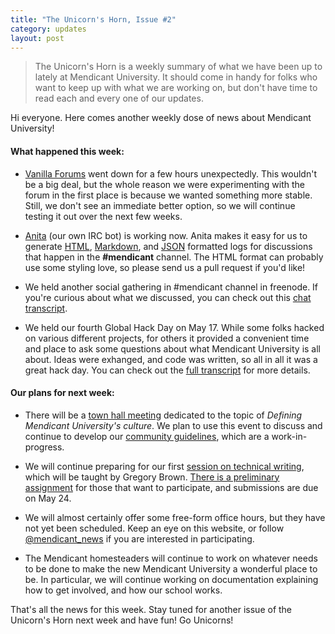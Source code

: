 ```yaml
---
title: "The Unicorn's Horn, Issue #2"
category: updates
layout: post
---
```


> The Unicorn's Horn is a weekly summary of what we have been up to lately at Mendicant University. It should come in handy for folks who want to keep up with what we are working on, but don't have time to read each and every one of our updates.

Hi everyone. Here comes another weekly dose of news about Mendicant University!

#### What happened this week:

* [Vanilla Forums](http://forum.mendicantuniversity.org) went down for a few hours unexpectedly. This wouldn't be a big deal, but the whole reason we were experimenting with the forum in the first place is because we wanted something more stable. Still, we don't see an immediate better option, so we will continue testing it out over the next few weeks.

* [Anita](https://github.com/mendicant/anita) (our own IRC bot) is working now. Anita makes it easy for us to generate [HTML](http://anita.mendicantuniversity.org/mendicant/2012-05-15%2015:00..2012-05-15%2015:20.html), [Markdown](http://anita.mendicantuniversity.org/mendicant/2012-05-15%2015:00..2012-05-15%2015:20.md), and [JSON](http://anita.mendicantuniversity.org/mendicant/2012-05-15%2015:00..2012-05-15%2015:20.json) formatted logs for discussions that happen in the **#mendicant** channel. The HTML format can probably use some styling love, so please send us a pull request if you'd like!

* We held another social gathering in #mendicant channel in freenode. If you're curious about what we discussed, you can check out this [chat transcript](https://github.com/mendicant/mendicantuniversity.org/wiki/Social-Gathering-%282012-05-15%29).

* We held our fourth Global Hack Day on May 17. While some folks hacked on various different projects, for others it provided a convenient time and place to ask some questions about what Mendicant University is all about. Ideas were exhanged, and code was written, so all in all it was a great hack day. You can check out the [full transcript](https://github.com/mendicant/mendicantuniversity.org/wiki/Global-Hack-Day-4) for more details.

#### Our plans for next week:

* There will be a [town hall meeting](http://mendicantuniversity.org/activities/2012/05/24/town-hall.html) dedicated to the topic of _Defining Mendicant University's culture_. We plan to use this event to discuss and continue to develop our [community guidelines](https://github.com/mendicant/mendicantuniversity.org/wiki/Community-guidelines), which are a work-in-progress.

* We will continue preparing for our first [session on technical writing](/updates/2012/05/16/preliminary-task-for-tech-writing.html), which will be taught by Gregory Brown. [There is a preliminary assignment](http://forum.mendicantuniversity.org/discussion/17/task-for-the-upcoming-technical-writing-session) for those that want to participate, and submissions are due on May 24.

* We will almost certainly offer some free-form office hours, but they have not yet been scheduled. Keep an eye on this website, or follow [@mendicant_news](http://twitter.com/mendicant_news) if you are interested in participating.

* The Mendicant homesteaders will continue to work on whatever needs to be done to make the new Mendicant University a wonderful place to be. In particular, we will continue working on documentation explaining how to get involved, and how our school works.

That's all the news for this week. Stay tuned for another issue of the Unicorn's Horn next week and have fun! Go Unicorns!
